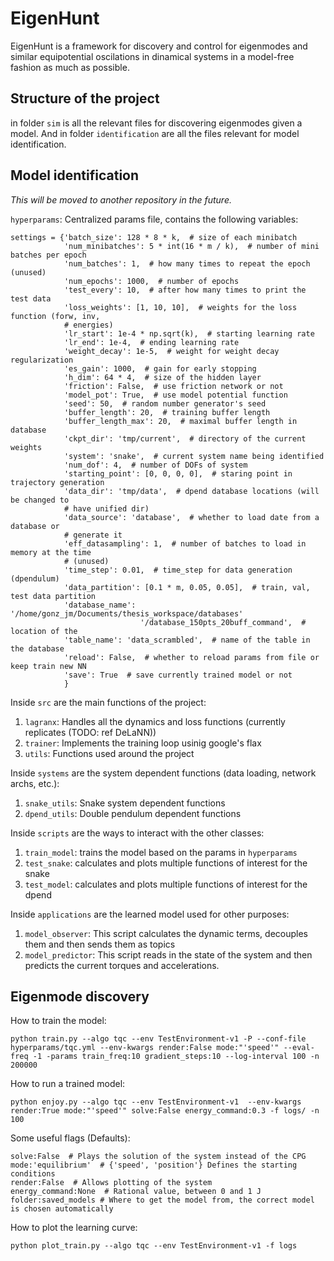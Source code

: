 # EigenHunt

EigenHunt is a framework for discovery and control for eigenmodes and similar 
equipotential oscilations in dinamical systems in a model-free fashion as much as 
possible.

## Structure of the project
in folder `sim` is all the relevant files for discovering eigenmodes given a model. 
And in folder `identification` are all the files relevant for model identification.

## Model identification
*This will be moved to another repository in the future.*

`hyperparams`: Centralized params file, contains the following variables:
```
settings = {'batch_size': 128 * 8 * k,  # size of each minibatch
            'num_minibatches': 5 * int(16 * m / k),  # number of mini batches per epoch
            'num_batches': 1,  # how many times to repeat the epoch (unused)
            'num_epochs': 1000,  # number of epochs
            'test_every': 10,  # after how many times to print the test data
            'loss_weights': [1, 10, 10],  # weights for the loss function (forw, inv,
            # energies)
            'lr_start': 1e-4 * np.sqrt(k),  # starting learning rate
            'lr_end': 1e-4,  # ending learning rate
            'weight_decay': 1e-5,  # weight for weight decay regularization
            'es_gain': 1000,  # gain for early stopping
            'h_dim': 64 * 4,  # size of the hidden layer
            'friction': False,  # use friction network or not
            'model_pot': True,  # use model potential function
            'seed': 50,  # random number generator's seed
            'buffer_length': 20,  # training buffer length
            'buffer_length_max': 20,  # maximal buffer length in database
            'ckpt_dir': 'tmp/current',  # directory of the current weights
            'system': 'snake',  # current system name being identified
            'num_dof': 4,  # number of DOFs of system
            'starting_point': [0, 0, 0, 0],  # staring point in trajectory generation
            'data_dir': 'tmp/data',  # dpend database locations (will be changed to
            # have unified dir)
            'data_source': 'database',  # whether to load date from a database or
            # generate it
            'eff_datasampling': 1,  # number of batches to load in memory at the time
            # (unused)
            'time_step': 0.01,  # time_step for data generation (dpendulum)
            'data_partition': [0.1 * m, 0.05, 0.05],  # train, val, test data partition
            'database_name': '/home/gonz_jm/Documents/thesis_workspace/databases'
                             '/database_150pts_20buff_command',  # location of the
            'table_name': 'data_scrambled',  # name of the table in the database
            'reload': False,  # whether to reload params from file or keep train new NN
            'save': True  # save currently trained model or not
            }
```
Inside `src` are the main functions of the project:
1. `lagranx`: Handles all the dynamics and loss functions (currently replicates (TODO: 
   ref DeLaNN))
2. `trainer`: Implements the training loop usinig google's flax
3. `utils`: Functions used around the project

Inside `systems` are the system dependent functions (data loading, network archs, etc.):
1. `snake_utils`: Snake system dependent functions
2. `dpend_utils`: Double pendulum dependent functions

Inside `scripts` are the ways to interact with the other classes:
1. `train_model`: trains the model based on the params in `hyperparams`
2. `test_snake`: calculates and plots multiple functions of interest for the snake
3. `test_model`: calculates and plots multiple functions of interest for the dpend

Inside `applications` are the learned model used for other purposes:
1. `model_observer`: This script calculates the dynamic terms, decouples them and 
   then sends them as topics
2. `model_predictor`: This script reads in the state of the system and then predicts 
   the current torques and accelerations.

## Eigenmode discovery

How to train the model:
```
python train.py --algo tqc --env TestEnvironment-v1 -P --conf-file hyperparams/tqc.yml --env-kwargs render:False mode:"'speed'" --eval-freq -1 -params train_freq:10 gradient_steps:10 --log-interval 100 -n 200000
```
How to run a trained model:
```
python enjoy.py --algo tqc --env TestEnvironment-v1  --env-kwargs render:True mode:"'speed'" solve:False energy_command:0.3 -f logs/ -n 100
```
Some useful flags (Defaults):
```
solve:False  # Plays the solution of the system instead of the CPG
mode:'equilibrium'  # {'speed', 'position'} Defines the starting conditions
render:False  # Allows plotting of the system
energy_command:None  # Rational value, between 0 and 1 J
folder:saved_models # Where to get the model from, the correct model is chosen automatically
```
How to plot the learning curve:
```
python plot_train.py --algo tqc --env TestEnvironment-v1 -f logs
```
